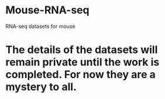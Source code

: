 # Mouse-RNA-seq
RNA-seq datasets for mouse

# The details of the datasets will remain private until the work is completed. For now they are a mystery to all.

